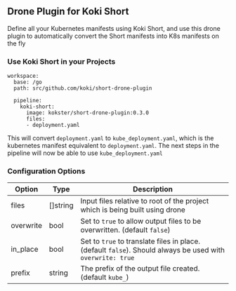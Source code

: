 ## Drone Plugin for Koki Short

Define all your Kubernetes manifests using Koki Short, and use this drone plugin to automatically convert the Short manifests into K8s manifests on the fly

### Use Koki Short in your Projects

```
workspace:
  base: /go
  path: src/github.com/koki/short-drone-plugin

  pipeline:
    koki-short:
      image: kokster/short-drone-plugin:0.3.0
      files:
      - deployment.yaml
```

This will convert `deployment.yaml` to `kube_deployment.yaml`, which is the kubernetes manifest equivalent to `deployment.yaml`. The next steps in the pipeline will now be able to use `kube_deployment.yaml`

### Configuration Options

| Option | Type | Description | 
|--------|------|-------------|
| files  | []string | Input files relative to root of the project which is being built using drone |
| overwrite | bool | Set to `true` to allow output files to be overwritten. (default `false`) |
| in_place | bool | Set to `true` to translate files in place. (default `false`). Should always be used with `overwrite: true` |
| prefix | string | The prefix of the output file created. (default `kube_`) |
